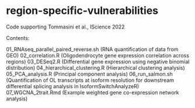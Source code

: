 # region-specific-vulnerabilities
 Code supporting Tommasini et al., IScience 2022

Contents: 

01_RNAseq_parallel_paired_reverse.sh	(RNA quantification of data from GEO)
02_correlation.R	(Oligodendrocyte gene expression correlation across regions)
03_DESeq2.R (Differential gene expression using negative binomial distribution)
04_hierarchical_clustering.R (Hierarchical clustering analysis)
05_PCA_analysis.R (Principal component analysis)
06_run_salmon.sh (Quantification of OL transcripts at isoform resolution for downstream differential splicing analysis in IsoformSwitchAnalyzeR)
07_WGCNA_2trait.Rmd (Example weighted gene co-expression network analysis)
